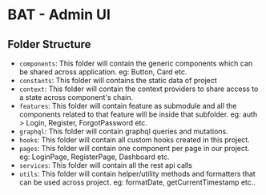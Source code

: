 # BAT - Admin UI 

## Folder Structure
- `components`: This folder will contain the generic components which can be shared across application. eg: Button, Card etc.
- `constants`: This folder will contains the static data of project
- `context`: This folder will contain the context providers to share access to a state across component's chain.
- `features`: This folder will contain feature as submodule and all the components related to that feature will be inside that subfolder. eg: auth > Login, Register, ForgotPassword etc.
- `graphql`: This folder will contain graphql queries and mutations.
- `hooks`: This folder will contain all custom hooks created in this project.
- `pages`: This folder will contain one component per page in our project. eg: LoginPage, RegisterPage, Dashboard etc.
- `services`: This folder will contain all the rest api calls 
- `utils`: This folder will contain helper/utility methods and formatters that can be used across project. eg: formatDate, getCurrentTimestamp etc..